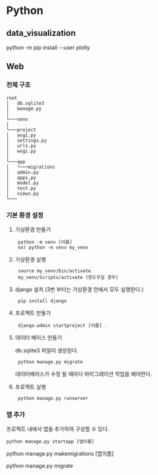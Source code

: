 # Python

## data_visualization
python -m pip install --user plotly


## Web

### 전체 구조

```
root
│   db.sqlite3
│   manage.py    
│
└───venv
│
└───project
│   asgi.py
│   settings.py
│   urls.py
│   wsgi.py
│
└───app
│   └───migrations
│   admin.py
│   apps.py
│   model.py
│   test.py
│   views.py
└───
```

### 기본 환경 설정

1. 가상환경 만들기

        python -m venv [이름]
        ex) python -m venv my_venv

2. 가상환경 실행

        source my_venv/bin/activate
        my_venv/Scripts/activate (윈도우일 경우)

3. django 설치 
(3번 부터는 가상환경 안에서 모두 실행한다.)

        pip install django

4. 프로젝트 만들기

        django-admin startproject [이름] .

5. 데이터 베이스 만들기
    
    db.sqlite3 파일이 생성된다.

        python manage.py migrate
    
    데이터베이스가 수정 될 때마다 마이그레이션 작업을 해야한다.

6. 프로젝트 실행

        python manage.py runserver



### 앱 추가

프로젝트 내에서 앱을 추가하여 구성할 수 있다. 

    python manage.py startapp [앱이름]



python manage.py makemigrations [앱이름]

python manage.py migrate

 


